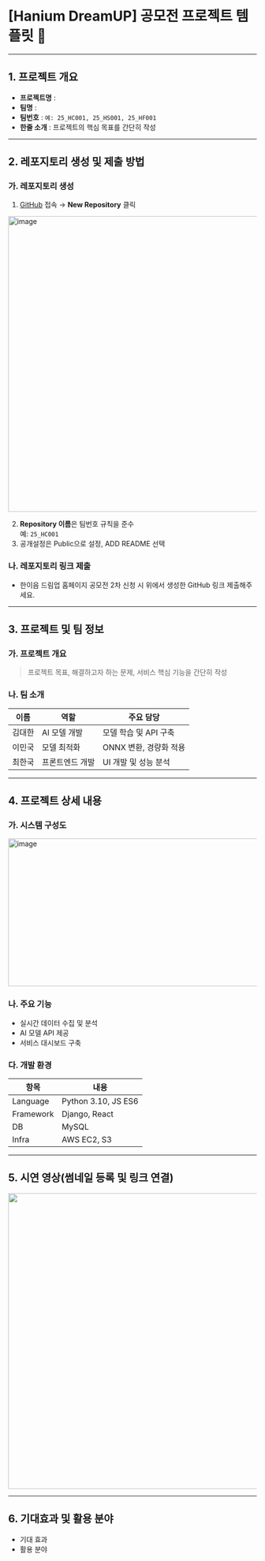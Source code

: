 # [Hanium DreamUP] 공모전 프로젝트 템플릿 📝
---

## **1. 프로젝트 개요**
- **프로젝트명** :
- **팀명** :
- **팀번호** : `예: 25_HC001, 25_HS001, 25_HF001`
- **한줄 소개** : 프로젝트의 핵심 목표를 간단히 작성

---

## **2. 레포지토리 생성 및 제출 방법**
### **가. 레포지토리 생성**
1. [GitHub](https://github.com) 접속 → **New Repository** 클릭
<img width="600" height="600" alt="image" src="https://github.com/user-attachments/assets/78917db1-ff98-48c5-8c68-59f4ba50fbc8" />

2. **Repository 이름**은 팀번호 규칙을 준수  
   예: `25_HC001`
3. 공개설정은 Public으로 설정, ADD README 선택

### **나. 레포지토리 링크 제출**
- 한이음 드림업 홈페이지 공모전 2차 신청 시 위에서 생성한 GitHub 링크 제출해주세요.


---

## **3. 프로젝트 및 팀 정보**
### **가. 프로젝트 개요**
> 프로젝트 목표, 해결하고자 하는 문제, 서비스 핵심 기능을 간단히 작성

### **나. 팀 소개**
| 이름   | 역할                | 주요 담당 |
|--------|--------------------|-----------|
| 김대한 | AI 모델 개발       | 모델 학습 및 API 구축 |
| 이민국 | 모델 최적화        | ONNX 변환, 경량화 적용 |
| 최한국 | 프론트엔드 개발    | UI 개발 및 성능 분석 |

---

## **4. 프로젝트 상세 내용**
### **가. 시스템 구성도**
<img width="600" height="300" alt="image" src="https://github.com/user-attachments/assets/975fb534-bfc0-44f0-80de-461ca67811a7" />



### **나. 주요 기능**
- 실시간 데이터 수집 및 분석
- AI 모델 API 제공
- 서비스 대시보드 구축

### **다. 개발 환경**
| 항목         | 내용                 |
|--------------|----------------------|
| Language     | Python 3.10, JS ES6 |
| Framework    | Django, React       |
| DB          | MySQL               |
| Infra       | AWS EC2, S3         |

---

## **5. 시연 영상**(썸네일 등록 및 링크 연결)
[<img src="[https://img.youtube.com/vi/YcD3Lbn2FRI/0.jpg](https://github.com/user-attachments/assets/e8b5b82f-5498-4b3b-9c26-e330c95ef79f)" width="600"/>](https://youtu.be/YcD3Lbn2FRI)


---

## **6. 기대효과 및 활용 분야**
- 기대 효과
- 활용 분야
